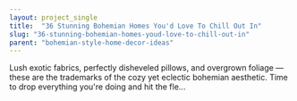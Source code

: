 ```yaml
---
layout: project_single
title:  "36 Stunning Bohemian Homes You'd Love To Chill Out In"
slug: "36-stunning-bohemian-homes-youd-love-to-chill-out-in"
parent: "bohemian-style-home-decor-ideas"
---
```

Lush exotic fabrics, perfectly disheveled pillows, and overgrown foliage — these are the trademarks of the cozy yet eclectic bohemian aesthetic. Time to drop everything you're doing and hit the fle...